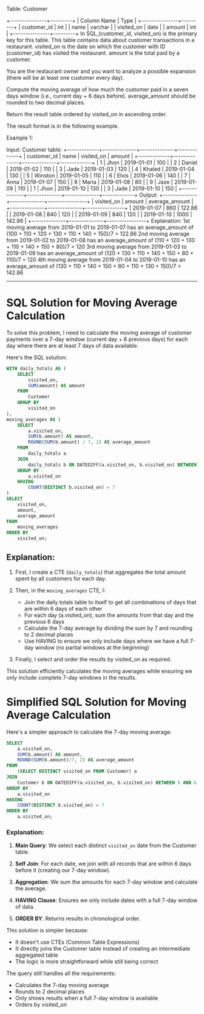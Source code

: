 Table: Customer

+---------------+---------+
| Column Name   | Type    |
+---------------+---------+
| customer_id   | int     |
| name          | varchar |
| visited_on    | date    |
| amount        | int     |
+---------------+---------+
In SQL,(customer_id, visited_on) is the primary key for this table.
This table contains data about customer transactions in a restaurant.
visited_on is the date on which the customer with ID (customer_id) has visited the restaurant.
amount is the total paid by a customer.

 

You are the restaurant owner and you want to analyze a possible expansion (there will be at least one customer every day).

Compute the moving average of how much the customer paid in a seven days window (i.e., current day + 6 days before). average_amount should be rounded to two decimal places.

Return the result table ordered by visited_on in ascending order.

The result format is in the following example.

 

Example 1:

Input: 
Customer table:
+-------------+--------------+--------------+-------------+
| customer_id | name         | visited_on   | amount      |
+-------------+--------------+--------------+-------------+
| 1           | Jhon         | 2019-01-01   | 100         |
| 2           | Daniel       | 2019-01-02   | 110         |
| 3           | Jade         | 2019-01-03   | 120         |
| 4           | Khaled       | 2019-01-04   | 130         |
| 5           | Winston      | 2019-01-05   | 110         | 
| 6           | Elvis        | 2019-01-06   | 140         | 
| 7           | Anna         | 2019-01-07   | 150         |
| 8           | Maria        | 2019-01-08   | 80          |
| 9           | Jaze         | 2019-01-09   | 110         | 
| 1           | Jhon         | 2019-01-10   | 130         | 
| 3           | Jade         | 2019-01-10   | 150         | 
+-------------+--------------+--------------+-------------+
Output: 
+--------------+--------------+----------------+
| visited_on   | amount       | average_amount |
+--------------+--------------+----------------+
| 2019-01-07   | 860          | 122.86         |
| 2019-01-08   | 840          | 120            |
| 2019-01-09   | 840          | 120            |
| 2019-01-10   | 1000         | 142.86         |
+--------------+--------------+----------------+
Explanation: 
1st moving average from 2019-01-01 to 2019-01-07 has an average_amount of (100 + 110 + 120 + 130 + 110 + 140 + 150)/7 = 122.86
2nd moving average from 2019-01-02 to 2019-01-08 has an average_amount of (110 + 120 + 130 + 110 + 140 + 150 + 80)/7 = 120
3rd moving average from 2019-01-03 to 2019-01-09 has an average_amount of (120 + 130 + 110 + 140 + 150 + 80 + 110)/7 = 120
4th moving average from 2019-01-04 to 2019-01-10 has an average_amount of (130 + 110 + 140 + 150 + 80 + 110 + 130 + 150)/7 = 142.86

---

# SQL Solution for Moving Average Calculation

To solve this problem, I need to calculate the moving average of customer payments over a 7-day window (current day + 6 previous days) for each day where there are at least 7 days of data available.

Here's the SQL solution:

```sql
WITH daily_totals AS (
    SELECT 
        visited_on,
        SUM(amount) AS amount
    FROM 
        Customer
    GROUP BY 
        visited_on
),
moving_averages AS (
    SELECT 
        a.visited_on,
        SUM(b.amount) AS amount,
        ROUND(SUM(b.amount) / 7, 2) AS average_amount
    FROM 
        daily_totals a
    JOIN 
        daily_totals b ON DATEDIFF(a.visited_on, b.visited_on) BETWEEN 0 AND 6
    GROUP BY 
        a.visited_on
    HAVING 
        COUNT(DISTINCT b.visited_on) = 7
)
SELECT 
    visited_on,
    amount,
    average_amount
FROM 
    moving_averages
ORDER BY 
    visited_on;
```

## Explanation:

1. First, I create a CTE (`daily_totals`) that aggregates the total amount spent by all customers for each day.

2. Then, in the `moving_averages` CTE, I:
   - Join the daily totals table to itself to get all combinations of days that are within 6 days of each other
   - For each day (a.visited_on), sum the amounts from that day and the previous 6 days
   - Calculate the 7-day average by dividing the sum by 7 and rounding to 2 decimal places
   - Use HAVING to ensure we only include days where we have a full 7-day window (no partial windows at the beginning)

3. Finally, I select and order the results by visited_on as required.

This solution efficiently calculates the moving averages while ensuring we only include complete 7-day windows in the results.

# Simplified SQL Solution for Moving Average Calculation

Here's a simpler approach to calculate the 7-day moving average:

```sql
SELECT 
    a.visited_on,
    SUM(b.amount) AS amount,
    ROUND(SUM(b.amount)/7, 2) AS average_amount
FROM 
    (SELECT DISTINCT visited_on FROM Customer) a
JOIN 
    Customer b ON DATEDIFF(a.visited_on, b.visited_on) BETWEEN 0 AND 6
GROUP BY 
    a.visited_on
HAVING 
    COUNT(DISTINCT b.visited_on) = 7
ORDER BY 
    a.visited_on;
```

### Explanation:

1. **Main Query**: We select each distinct `visited_on` date from the Customer table.

2. **Self Join**: For each date, we join with all records that are within 6 days before it (creating our 7-day window).

3. **Aggregation**: We sum the amounts for each 7-day window and calculate the average.

4. **HAVING Clause**: Ensures we only include dates with a full 7-day window of data.

5. **ORDER BY**: Returns results in chronological order.

This solution is simpler because:
- It doesn't use CTEs (Common Table Expressions)
- It directly joins the Customer table instead of creating an intermediate aggregated table
- The logic is more straightforward while still being correct

The query still handles all the requirements:
- Calculates the 7-day moving average
- Rounds to 2 decimal places
- Only shows results when a full 7-day window is available
- Orders by visited_on
